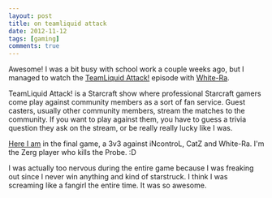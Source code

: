 ```yaml
---
layout: post
title: on teamliquid attack
date: 2012-11-12
tags: [gaming]
comments: true
---
```


<p>
	Awesome! I was a bit busy with school work a couple weeks ago, but I managed to watch the <a href="http://wiki.teamliquid.net/starcraft2/TeamLiquid:_Attack!">TeamLiquid Attack!</a> episode with <a href="http://white-ra.com/">White-Ra</a>.
</p>

<p>
	TeamLiquid Attack! is a Starcraft show where professional Starcraft gamers come play against community members as a sort of fan service. Guest casters, usually other community members, stream the matches to the community. If you want to play against them, you have to guess a trivia question they ask on the stream, or be really really lucky like I was.
</p>

<p>
	<a href="http://youtu.be/Mg19xi2vERA?t=33m49s">Here I am</a> in the final game, a 3v3 against iNcontroL, CatZ and White-Ra. I'm the Zerg player who kills the Probe. :D
</p>

<p>
	I was actually too nervous during the entire game because I was freaking out since I never win anything and kind of starstruck. I think I was screaming like a fangirl the entire time. It was so awesome.
</p>